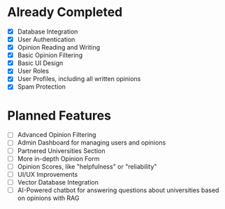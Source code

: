 # Already Completed
- [x] Database Integration
- [x] User Authentication
- [x] Opinion Reading and Writing
- [x] Basic Opinion Filtering
- [x] Basic UI Design
- [x] User Roles
- [x] User Profiles, including all written opinions
- [x] Spam Protection

# Planned Features
- [ ] Advanced Opinion Filtering
- [ ] Admin Dashboard for managing users and opinions
- [ ] Partnered Universities Section
- [ ] More in-depth Opinion Form
- [ ] Opinion Scores, like "helpfulness" or "reliability"
- [ ] UI/UX Improvements
- [ ] Vector Database Integration
- [ ] AI-Powered chatbot for answering questions about universities based on opinions with RAG